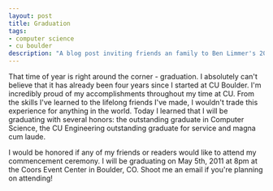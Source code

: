 ```yaml
---
layout: post
title: Graduation
tags:
- computer science
- cu boulder
description: "A blog post inviting friends an family to Ben Limmer's 2011 graduation from CU Boulder. He was recognized with the Outstanding graduate in Computer Science award, CU Engineering Outstanding Graudate for Service and Magna Cum Laude."
---
```

That time of year is right around the corner - graduation. I absolutely can't believe that it has already been four years since I started at CU Boulder. I'm incredibly proud of my accomplishments throughout my time at CU. From the skills I've learned to the lifelong friends I've made, I wouldn't trade this experience for anything in the world. Today I learned that I will be graduating with several honors: the outstanding graduate in Computer Science, the CU Engineering outstanding graduate for service and magna cum laude.

I would be honored if any of my friends or readers would like to attend my commencement ceremony. I will be graduating on May 5th, 2011 at 8pm at the Coors Event Center in Boulder, CO. Shoot me an email if you're planning on attending!
